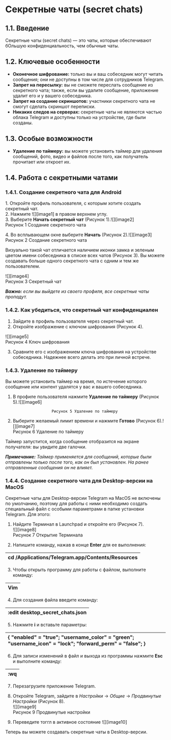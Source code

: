 # Секретные чаты (secret chats)

## 1.1. Введение

Секретные чаты (secret chats) — это чаты, которые обеспечивают бОльшую конфиденциальность, чем обычные чаты. 

## 1.2. Ключевые особенности

* **Оконечное шифрование:** только вы и ваш собеседник могут читать сообщения; они не доступны в том числе для сотрудников Telegram.  
* **Запрет на пересылку:** вы не сможете переслать сообщение из секретного чата; также, если вы удалите сообщение, приложение удалит его и у вашего собеседника.  
* **Запрет на создание скриншотов:** участники секретного чата не смогут сделать скриншот переписки.  
* **Никаких следов на серверах:** секретные чаты не являются частью облака Telegram и доступны только на устройстве, где были созданы. 

## 1.3. Особые возможности

* **Удаление по таймеру:** вы можете установить таймер для удаления сообщений, фото, видео и файлов после того, как получатель прочитает или откроет их. 

## 1.4. Работа с секретными чатами

### 1.4.1. Создание секретного чата для Android

1\. Откройте профиль пользователя, с которым хотите создать секретный чат.  
2\. Нажмите ![][image1] в правом верхнем углу.  
3\. Выберите **Начать секретный чат** (Рисунок 1\).![][image2]  
   Рисунок 1 Создание секретного чата

4\. Во всплывающем окне выберите **Начать** (Рисунок 2\).![][image3]  
     Рисунок 2 Создание секретного чата

Визуально такой чат отличается наличием иконки замка и зеленым цветом имени собеседника в списке всех чатов (Рисунок 3). Вы можете создавать больше одного секретного чата с одним и тем же пользователем.

![][image4]  
              Рисунок 3 Секретный чат

***Важно:** если вы выйдете из своего профиля, все секретные чаты пропадут.* 

### 1.4.2. Как убедиться, что секретный чат конфиденциален

1. Зайдите в профиль пользователя через секретный чат.  
2. Откройте изображение с ключом шифрования (Рисунок 4).

![][image5]  
                  Рисунок 4 Ключ шифрования

3. Сравните его с изображением ключа шифрования на устройстве собеседника. Надежнее всего делать это при личной встрече. 

### 1.4.3. Удаление по таймеру

Вы можете установить таймер на время, по истечение которого сообщение или контент удалятся у вас и вашего собеседника.

1. В профиле пользователя нажмите **Удаление по таймеру** (Рисунок 5\).![][image6]

                        Рисунок 5 Удаление по таймеру

2. Выберите желаемый лимит времени и нажмите **Готово** (Рисунок 6\).![][image7]   
           Рисунок 6 Удаление по таймеру

Таймер запустится, когда сообщение отобразится на экране получателя: вы увидите две галочки.

***Примечание:** Таймер применяется для сообщений, которые были отправлены только после того, как он был установлен. На ранее отправленные сообщения он не влияет.*

### 1.4.4. Создание секретного чата для Desktop-версии на MacOS

Секретные чаты для Desktop-версии Telegram на MacOS не включены по умолчанию, поэтому для работы с ними необходимо создать специальный файл с особыми параметрами в папке установки Telegram. Для этого:

1. Найдите Терминал в Launchpad и откройте его (Рисунок 7).  
   ![][image8]  
                                               Рисунок 7 Открытие Терминала  
     
2. Напишите команду, нажав в конце **Enter** для ее выполнения:

| cd /Applications/Telegram.app/Contents/Resources |
| :---- |

3. Чтобы открыть программу для работы с файлом, выполните команду:

| Vim |
| :---- |

   

4. Для создания файла введите команду:

| :edit desktop\_secret\_chats.json |
| :---- |

   

5.  Нажмите **i** и вставьте параметры:

| {     "enabled" \= "true";     "username\_color" \= "green";     "username\_icon" \= "lock";     "forward\_perm" \= "false";       } |
| :---- |

6. Для записи изменений в файл и выхода из программы нажмите **Esc** и выполните команду:

| :wq |
| :---- |

 

7. Перезагрузите приложение Telegram.  
8. Откройте Telegram, зайдите в *Настройки* → *Общие* → *Продвинутые Настройки* (Рисунок 8).  
   ![][image9]  
                                        Рисунок 9 Продвинутые настройки  
     
9. Переведите тоггл в активное состояние ![][image10]

Теперь вы можете создавать секретные чаты в Desktop-версии.

<!--проверка-->